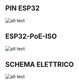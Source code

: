 ## PIN ESP32

![alt text](https://github.com/ZXerniXZ/projectDayProject/blob/a8bfcfb1ef20cd3322cd1562ea8731920c4bb927/hardware/Pin%20esp32.jpg)

## ESP32-PoE-ISO

![alt text](https://github.com/ZXerniXZ/projectDayProject/blob/1ae4fbc1a59daee72ffb16ed00dddbe3c39e25ab/hardware/ESP32-POE-ISO%20pin.png)

## SCHEMA ELETTRICO

![alt text](https://github.com/ZXerniXZ/projectDayProject/blob/e609d6a2544753bd60eccaf9365c7c5d11094055/hardware/Schema%20elettrico.png)
